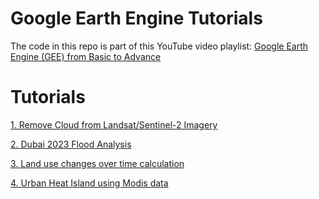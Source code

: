 # Google Earth Engine Tutorials

The code in this repo is part of this YouTube video playlist: [Google Earth Engine (GEE) from Basic to Advance](https://youtube.com/playlist?list=PLyWyQBSWLw1ML83DhM21tJxfUUfQk_uGY&si=6GEP37LbNQYZJZsU)

# Tutorials

[1. Remove Cloud from Landsat/Sentinel-2 Imagery](https://youtu.be/P8W6VQAo13Y?si=Vs3x9x5N3lywwH4x)

[2. Dubai 2023 Flood Analysis](https://youtu.be/dQ9mHIq1_xY?si=KyvxrGnIboSO-tj5)

[3. Land use changes over time calculation](#)

[4. Urban Heat Island using Modis data](#)
